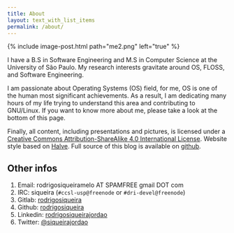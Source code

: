 ```yaml
---
title: About
layout: text_with_list_items
permalink: /about/
---
```


{% include image-post.html
  path="me2.png"
  left="true" %}

I have a B.S in Software Engineering and M.S in Computer Science at the
University of São Paulo. My research interests gravitate around OS, FLOSS, and
Software Engineering.

I am passionate about Operating Systems (OS) field, for me, OS is one of the
human most significant achievements. As a result, I am dedicating many hours of
my life trying to understand this area and contributing to GNU/Linux. If you
want to know more about me, please take a look at the bottom of this page.

Finally, all content, including presentations and pictures, is licensed under a
[Creative Commons Attribution-ShareAlike 4.0 International
License](https://creativecommons.org/licenses/by-sa/4.0/). Website style based
on [Halve](https://github.com/TaylanTatli/Halve). Full source of this blog is
available on [github](https://github.com/webfolder/siqueira.tech).

## Other infos

1. Email: rodrigosiqueiramelo AT SPAMFREE gmail DOT com
2. IRC: siqueira (`#ccsl-usp@freenode` or `#dri-devel@freenode`)
3. Gitlab: [rodrigosiqueira](https://gitlab.com/rodrigosiqueira?nav_source=navbar)
3. Github: [rodrigosiqueira](https://github.com/rodrigosiqueira)
4. Linkedin: [rodrigosiqueirajordao](https://www.linkedin.com/in/rodrigosiqueirajordao)
5. Twitter: [@siqueirajordao](https://twitter.com/siqueirajordao)
